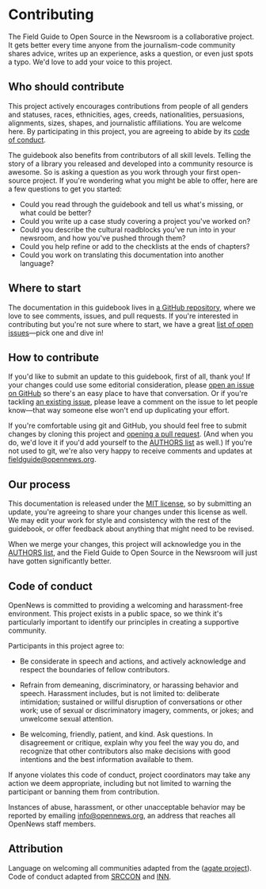# Contributing

The Field Guide to Open Source in the Newsroom is a collaborative project. It gets better every time anyone from the journalism-code community shares advice, writes up an experience, asks a question, or even just spots a typo. We'd love to add your voice to this project.

## Who should contribute

This project actively encourages contributions from people of all genders and statuses, races, ethnicities, ages, creeds, nationalities, persuasions, alignments, sizes, shapes, and journalistic affiliations. You are welcome here. By participating in this project, you are agreeing to abide by its [code of conduct](#code-of-conduct).

The guidebook also benefits from contributors of all skill levels. Telling the story of a library you released and developed into a community resource is awesome. So is asking a question as you work through your first open-source project. If you're wondering what you might be able to offer, here are a few questions to get you started:

* Could you read through the guidebook and tell us what's missing, or what could be better?
* Could you write up a case study covering a project you've worked on?
* Could you describe the cultural roadblocks you've run into in your newsroom, and how you've pushed through them?
* Could you help refine or add to the checklists at the ends of chapters?
* Could you work on translating this documentation into another language?

## Where to start

The documentation in this guidebook lives in [a GitHub repository](https://github.com/OpenNewsLabs/field-guide-open-source-newsroom), where we love to see comments, issues, and pull requests. If you're interested in contributing but you're not sure where to start, we have a great [list of open issues](https://github.com/OpenNewsLabs/field-guide-open-source-newsroom/issues)—pick one and dive in!

## How to contribute

If you'd like to submit an update to this guidebook, first of all, thank you! If your changes could use some editorial consideration, please [open an issue on GitHub](https://github.com/OpenNewsLabs/field-guide-open-source-newsroom/issues/new) so there's an easy place to have that conversation. Or if you're tackling [an existing issue](https://github.com/OpenNewsLabs/field-guide-open-source-newsroom/issues), please leave a comment on the issue to let people know—that way someone else won't end up duplicating your effort.

If you're comfortable using git and GitHub, you should feel free to submit changes by cloning this project and [opening a pull request](https://github.com/OpenNewsLabs/field-guide-open-source-newsroom/compare). (And when you do, we'd love it if you'd add yourself to the [AUTHORS list](https://github.com/OpenNewsLabs/field-guide-open-source-newsroom#authors) as well.) If you're not used to git, we're also very happy to receive comments and updates at [fieldguide@opennews.org](mailto:fieldguide@opennews.org).

## Our process

This documentation is released under the [MIT license](https://github.com/OpenNewsLabs/field-guide-open-source-newsroom/blob/master/LICENSE), so by submitting an update, you're agreeing to share your changes under this license as well. We may edit your work for style and consistency with the rest of the guidebook, or offer feedback about anything that might need to be revised.

When we merge your changes, this project will acknowledge you in the [AUTHORS list](https://github.com/OpenNewsLabs/field-guide-open-source-newsroom#authors), and the Field Guide to Open Source in the Newsroom will just have gotten significantly better.

## Code of conduct

OpenNews is committed to providing a welcoming and harassment-free environment. This project exists in a public space, so we think it's particularly important to identify our principles in creating a supportive community.

Participants in this project agree to:

* Be considerate in speech and actions, and actively acknowledge and respect the boundaries of fellow contributors.

* Refrain from demeaning, discriminatory, or harassing behavior and speech. Harassment includes, but is not limited to: deliberate intimidation; sustained or willful disruption of conversations or other work; use of sexual or discriminatory imagery, comments, or jokes; and unwelcome sexual attention.

* Be welcoming, friendly, patient, and kind. Ask questions. In disagreement or critique, explain why you feel the way you do, and recognize that other contributors also make decisions with good intentions and the best information available to them.

If anyone violates this code of conduct, project coordinators may take any action we deem appropriate, including but not limited to warning the participant or banning them from contribution.

Instances of abuse, harassment, or other unacceptable behavior may be reported by emailing [info@opennews.org](mailto:info@opennews.org), an address that reaches all OpenNews staff members.

## Attribution

Language on welcoming all communities adapted from the ([agate project](https://github.com/wireservice/agate/blob/1.5.5/docs/contributing.rst)). Code of conduct adapted from [SRCCON](https://srccon.org/conduct/) and [INN](https://github.com/INN/docs/blob/master/how-to-work-with-us/contributing.md).